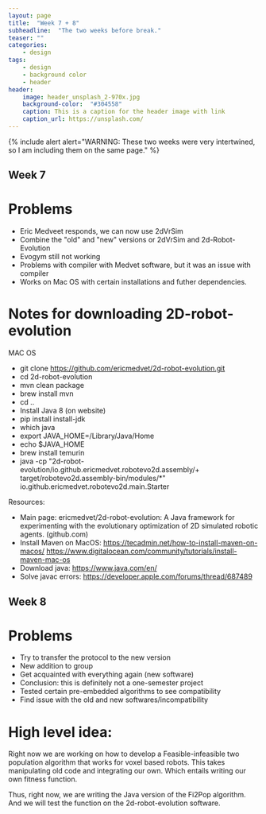 ```yaml
---
layout: page
title:  "Week 7 + 8"
subheadline:  "The two weeks before break."
teaser: ""
categories:
    - design
tags:
    - design
    - background color
    - header
header:
    image: header_unsplash_2-970x.jpg
    background-color:  "#304558"
    caption: This is a caption for the header image with link
    caption_url: https://unsplash.com/
---
```



{% include alert alert="WARNING: These two weeks were very intertwined, so I am including them on the same page." %}

## Week 7

# Problems 
+ Eric Medveet responds, we can now use 2dVrSim
+ Combine the "old" and "new" versions or 2dVrSim and 2d-Robot-Evolution
+ Evogym still not working
+ Problems with compiler with Medvet software, but it was an issue with compiler
+ Works on Mac OS with certain installations and futher dependencies.


# Notes for downloading 2D-robot-evolution

MAC OS

+ git clone https://github.com/ericmedvet/2d-robot-evolution.git
+ cd 2d-robot-evolution
+ mvn clean package
+ brew install mvn
+ cd ..
+ Install Java 8 (on website)
+ pip install install-jdk
+ which java
+ export JAVA_HOME=/Library/Java/Home
+ echo $JAVA_HOME
+ brew install temurin
+ java -cp "2d-robot-evolution/io.github.ericmedvet.robotevo2d.assembly/+ target/robotevo2d.assembly-bin/modules/*" io.github.ericmedvet.robotevo2d.main.Starter

Resources:
+ Main page: ericmedvet/2d-robot-evolution: A Java framework for experimenting with the evolutionary optimization of 2D simulated robotic agents. (github.com)
+ Install Maven on MacOS: https://tecadmin.net/how-to-install-maven-on-macos/
https://www.digitalocean.com/community/tutorials/install-maven-mac-os
+ Download java: https://www.java.com/en/
+ Solve javac errors: https://developer.apple.com/forums/thread/687489


## Week 8

# Problems 
+ Try to transfer the protocol to the new version
+ New addition to group
+ Get acquainted with everything again (new software)
+ Conclusion: this is definitely not a one-semester project
+ Tested certain pre-embedded algorithms to see compatibility
+ Find issue with the old and new softwares/incompatibility

# High level idea:
Right now we are working on how to develop a Feasible-infeasible two population algorithm that works for voxel based robots. This takes manipulating old code and integrating our own. Which entails writing our own fitness function.

Thus, right now, we are writing the Java version of the Fi2Pop algorithm. And we will test the function on the 2d-robot-evolution software.

